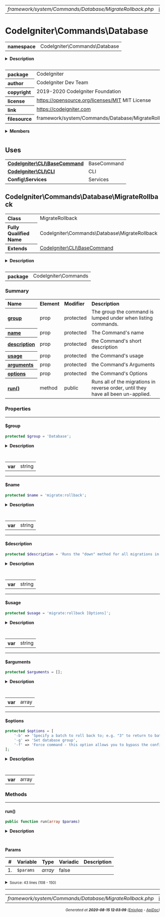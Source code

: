 


 



<table>
<tr>
<td style="width:100%"><em>framework/system/Commands/Database/MigrateRollback.php</em></td>
<td><a href="../../../../../../../api/index.md">index</a></td>
<td><a href="../../../../../../../api/vendor/codeigniter4/framework/system/Commands/Database/MigrateRefresh.md">prev</a></td>
<td><a href="../../../../../../../api/vendor/codeigniter4/framework/system/Commands/Database/MigrateStatus.md">next</a></td>
</tr>
</table>







# CodeIgniter\Commands\Database 
<table style="text-align:left">
<tr><th>namespace</th><td>CodeIgniter\Commands\Database</td></tr>
</table>

<details>
<summary style="margin-bottom:12px;"><strong>Description</strong></summary>

<table>
<tr><td>
CodeIgniter
</td></tr>
</table>

<table>
<tr><td>
An open source application development framework for PHP

This content is released under the MIT License (MIT)

Copyright (c) 2014-2019 British Columbia Institute of Technology
Copyright (c) 2019-2020 CodeIgniter Foundation

Permission is hereby granted, free of charge, to any person obtaining a copy
of this software and associated documentation files (the "Software"), to deal
in the Software without restriction, including without limitation the rights
to use, copy, modify, merge, publish, distribute, sublicense, and/or sell
copies of the Software, and to permit persons to whom the Software is
furnished to do so, subject to the following conditions:

The above copyright notice and this permission notice shall be included in
all copies or substantial portions of the Software.

THE SOFTWARE IS PROVIDED "AS IS", WITHOUT WARRANTY OF ANY KIND, EXPRESS OR
IMPLIED, INCLUDING BUT NOT LIMITED TO THE WARRANTIES OF MERCHANTABILITY,
FITNESS FOR A PARTICULAR PURPOSE AND NONINFRINGEMENT. IN NO EVENT SHALL THE
AUTHORS OR COPYRIGHT HOLDERS BE LIABLE FOR ANY CLAIM, DAMAGES OR OTHER
LIABILITY, WHETHER IN AN ACTION OF CONTRACT, TORT OR OTHERWISE, ARISING FROM,
OUT OF OR IN CONNECTION WITH THE SOFTWARE OR THE USE OR OTHER DEALINGS IN
THE SOFTWARE.
</td></tr>
</table>

</details>



<table style="text-align:left">
<tr style="vertical-align:top;">
<th>package</th>
<td>CodeIgniter
</td>
</tr>
<tr style="vertical-align:top;">
<th>author</th>
<td>CodeIgniter Dev Team
</td>
</tr>
<tr style="vertical-align:top;">
<th>copyright</th>
<td>2019-2020 CodeIgniter Foundation
</td>
</tr>
<tr style="vertical-align:top;">
<th>license</th>
<td><a href="https://opensource.org/licenses/MIT">https://opensource.org/licenses/MIT</a>	MIT License
</td>
</tr>
<tr style="vertical-align:top;">
<th>link</th>
<td><a href="https://codeigniter.com">https://codeigniter.com</a>

</td>
</tr>
<tr style="vertical-align:top;">
<th>filesource</th>
<td>framework/system/Commands/Database/MigrateRollback.php
</td>
</tr>
</table>

 

<details>
<summary style="margin-bottom:12px;"><strong>Members</strong></summary>
<table>
<tr><td><a href="../../../../../../../api/vendor/codeigniter4/framework/system/Commands/Database/CreateMigration.md">CodeIgniter\Commands\Database\CreateMigration</a></td></tr>
<tr><td><a href="../../../../../../../api/vendor/codeigniter4/framework/system/Commands/Database/CreateSeeder.md">CodeIgniter\Commands\Database\CreateSeeder</a></td></tr>
<tr><td><a href="../../../../../../../api/vendor/codeigniter4/framework/system/Commands/Database/Migrate.md">CodeIgniter\Commands\Database\Migrate</a></td></tr>
<tr><td><a href="../../../../../../../api/vendor/codeigniter4/framework/system/Commands/Database/MigrateRefresh.md">CodeIgniter\Commands\Database\MigrateRefresh</a></td></tr>
<tr><td><a href="../../../../../../../api/vendor/codeigniter4/framework/system/Commands/Database/MigrateRollback.md">CodeIgniter\Commands\Database\MigrateRollback</a></td></tr>
<tr><td><a href="../../../../../../../api/vendor/codeigniter4/framework/system/Commands/Database/MigrateStatus.md">CodeIgniter\Commands\Database\MigrateStatus</a></td></tr>
<tr><td><a href="../../../../../../../api/vendor/codeigniter4/framework/system/Commands/Database/Seed.md">CodeIgniter\Commands\Database\Seed</a></td></tr>
</table>
</details>



 
 ## Uses

<table style="text-align:left;">
<tr>
<td>
<a href="../../../../../../../api/vendor/codeigniter4/framework/system/CLI/BaseCommand.md"><strong>CodeIgniter\CLI\BaseCommand</strong></a>
</td>
<td>BaseCommand</td>
</tr>
<tr>
<td>
<a href="../../../../../../../api/vendor/codeigniter4/framework/system/CLI/CLI.md"><strong>CodeIgniter\CLI\CLI</strong></a>
</td>
<td>CLI</td>
</tr>
<tr>
<td>
<strong>Config\Services</strong>
</td>
<td>Services</td>
</tr>
</table>



 
## CodeIgniter\Commands\Database\MigrateRollback

<table style="text-align:left">
<tr><th>Class</th><td>MigrateRollback</td></tr>
<tr><th>Fully Qualified Name</th><td>CodeIgniter\Commands\Database\MigrateRollback</td></tr>
<tr><th>Extends</th><td><a href="../../../../../../../api/vendor/codeigniter4/framework/system/CLI/BaseCommand.md">CodeIgniter\CLI\BaseCommand</a></td></tr>
</table>


<details>
<summary style="margin-bottom:12px;"><strong>Description</strong></summary>

<table>
<tr><td>
Runs all of the migrations in reverse order, until they have
all been un-applied.
</td></tr>
</table>


</details>



<table style="text-align:left">
<tr style="vertical-align:top;">
<th>package</th>
<td>CodeIgniter\Commands
</td>
</tr>
</table>



### Summary


<table style="text-align:left;">
<tr>
<th>Name</th>
<th>Element</th>
<th>Modifier</th>
<th>Description</th>
</tr>

<tr>
<th><a href="#group"><strong>group</strong></a></th>
<td>prop</td>
<td>
protected

</td>
<td>The group the command is lumped under
when listing commands.</td>
</tr>
<tr>
<th><a href="#name"><strong>name</strong></a></th>
<td>prop</td>
<td>
protected

</td>
<td>The Command&#039;s name</td>
</tr>
<tr>
<th><a href="#description"><strong>description</strong></a></th>
<td>prop</td>
<td>
protected

</td>
<td>the Command&#039;s short description</td>
</tr>
<tr>
<th><a href="#usage"><strong>usage</strong></a></th>
<td>prop</td>
<td>
protected

</td>
<td>the Command&#039;s usage</td>
</tr>
<tr>
<th><a href="#arguments"><strong>arguments</strong></a></th>
<td>prop</td>
<td>
protected

</td>
<td>the Command&#039;s Arguments</td>
</tr>
<tr>
<th><a href="#options"><strong>options</strong></a></th>
<td>prop</td>
<td>
protected

</td>
<td>the Command&#039;s Options</td>
</tr>

<tr>
<th><a href="#run"><strong>run</strong>()</a></th>
<td>method</td>
<td>
public

</td>
<td>Runs all of the migrations in reverse order, until they have
all been un-applied.</td>
</tr>

</table>





### Properties


<hr>

#### $group

```php
protected $group = 'Database';
```

<details>
<summary style="margin-bottom:12px;"><strong>Description</strong></summary>

<table>
<tr><td>
The group the command is lumped under
when listing commands.
</td></tr>
</table>


</details>



<table style="text-align:left">
</table>




<table>
<tr>
<th style="vertical-align:top;">var</th>
<td>string
</td>
</tr>
</table>


<hr>

#### $name

```php
protected $name = 'migrate:rollback';
```

<details>
<summary style="margin-bottom:12px;"><strong>Description</strong></summary>

<table>
<tr><td>
The Command's name
</td></tr>
</table>


</details>



<table style="text-align:left">
</table>




<table>
<tr>
<th style="vertical-align:top;">var</th>
<td>string
</td>
</tr>
</table>


<hr>

#### $description

```php
protected $description = 'Runs the "down" method for all migrations in the last batch.';
```

<details>
<summary style="margin-bottom:12px;"><strong>Description</strong></summary>

<table>
<tr><td>
the Command's short description
</td></tr>
</table>


</details>



<table style="text-align:left">
</table>




<table>
<tr>
<th style="vertical-align:top;">var</th>
<td>string
</td>
</tr>
</table>


<hr>

#### $usage

```php
protected $usage = 'migrate:rollback [Options]';
```

<details>
<summary style="margin-bottom:12px;"><strong>Description</strong></summary>

<table>
<tr><td>
the Command's usage
</td></tr>
</table>


</details>



<table style="text-align:left">
</table>




<table>
<tr>
<th style="vertical-align:top;">var</th>
<td>string
</td>
</tr>
</table>


<hr>

#### $arguments

```php
protected $arguments = [];
```

<details>
<summary style="margin-bottom:12px;"><strong>Description</strong></summary>

<table>
<tr><td>
the Command's Arguments
</td></tr>
</table>


</details>



<table style="text-align:left">
</table>




<table>
<tr>
<th style="vertical-align:top;">var</th>
<td>array
</td>
</tr>
</table>


<hr>

#### $options

```php
protected $options = [
	'-b' => 'Specify a batch to roll back to; e.g. "3" to return to batch #3 or "-2" to roll back twice',
	'-g' => 'Set database group',
	'-f' => 'Force command - this option allows you to bypass the confirmation question when running this command in a production environment',
];
```

<details>
<summary style="margin-bottom:12px;"><strong>Description</strong></summary>

<table>
<tr><td>
the Command's Options
</td></tr>
</table>


</details>



<table style="text-align:left">
</table>




<table>
<tr>
<th style="vertical-align:top;">var</th>
<td>array
</td>
</tr>
</table>







### Methods


<hr>

#### run()

```php
public function run(array $params)
```

<details>
<summary style="margin-bottom:12px;"><strong>Description</strong></summary>

<table>
<tr><td>
Runs all of the migrations in reverse order, until they have
all been un-applied.
</td></tr>
</table>


</details>



<table style="text-align:left">
</table>


**Params**

<table>
<thead>
<tr>
<th>#</th>
<th>Variable</th>
<th>Type</th>
<th>Variadic</th>
<th>Description</th>
</tr>
</thead>
<tbody>

<tr>
<td>1.</td>
<td><code>$params</code></td>
<td><em>array
</em></td>
<td>false</td>
<td></td>
</tr>


</tbody>
</table>








<details>
<summary><small>Source: 43 lines (108 - 150)</small></summary>

```php
public function run(array $params)
{
	if (ENVIRONMENT === 'production')
	{
		$force = $params['-f'] ?? CLI::getOption('f');
		if (is_null($force) && CLI::prompt(lang('Migrations.rollBackConfirm'), ['y', 'n']) === 'n')
		{
			return;
		}
	}

	$runner = Services::migrations();

	$group = $params['-g'] ?? CLI::getOption('g');

	if (! is_null($group))
	{
		$runner->setGroup($group);
	}

	try
	{
		$batch = $params['-b'] ?? CLI::getOption('b') ?? $runner->getLastBatch() - 1;
		CLI::write(lang('Migrations.rollingBack') . ' ' . $batch, 'yellow');

		if (! $runner->regress($batch))
		{
			CLI::write(lang('Migrations.generalFault'), 'red');
		}

		$messages = $runner->getCliMessages();
		foreach ($messages as $message)
		{
			CLI::write($message);
		}

		CLI::write('Done');
	}
	catch (\Exception $e)
	{
		$this->showError($e);
	}
}
```

</details>





 


 
  




<hr>

<table>
<tr>
<td style="width:100%"><em>framework/system/Commands/Database/MigrateRollback.php</em></td>
<td><a href="../../../../../../../api/index.md">index</a></td>
<td><a href="../../../../../../../api/vendor/codeigniter4/framework/system/Commands/Database/MigrateRefresh.md">prev</a></td>
<td><a href="../../../../../../../api/vendor/codeigniter4/framework/system/Commands/Database/MigrateStatus.md">next</a></td>
<td><a href="#">top</a></td></tr>
</table>




<div style="text-align:right;">

<small>_Generated at **2020-08-15 12:03:09**_ *([EnixApp](https://github.com/enix-app) - [ApiDoc](https://github.com/enix-app/apidoc))*</small>
</div>